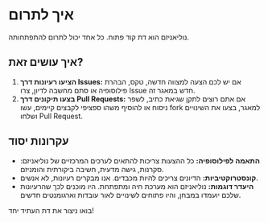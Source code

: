 
# איך לתרום

נוליאניזם הוא דת קוד פתוח. כל אחד יכול לתרום להתפתחותה.

## איך עושים זאת?

1. **הציעו רעיונות דרך Issues:** אם יש לכם הצעה למצווה חדשה, טקס, הבהרת פילוסופיה או סתם מחשבה לדיון, צרו Issue חדש במאגר זה.
2. **בצעו תיקונים דרך Pull Requests:** אם אתם רוצים לתקן שגיאת כתיב, לשפר ניסוח או להוסיף משהו ספציפי לקבצים קיימים, עשו fork למאגר, בצעו את השינויים ושלחו Pull Request.

## עקרונות יסוד

- **התאמה לפילוסופיה:** כל ההצעות צריכות להתאים לערכים המרכזיים של נוליאניזם: סקרנות, גישה מדעית, חשיבה ביקורתית והומניזם.
- **קונסטרוקטיביות:** הדיונים צריכים להיות מכבדים. אנו מבקרים רעיונות, לא אנשים.
- **היעדר דוגמות:** נוליאניזם הוא מערכת חיה ומתפתחת. היו מוכנים לכך שהרעיונות שלכם יועמדו במבחן, והיו פתוחים לשינויים לאור עובדות וארגומנטים חדשים.

בואו ניצור את דת העתיד יחד!
